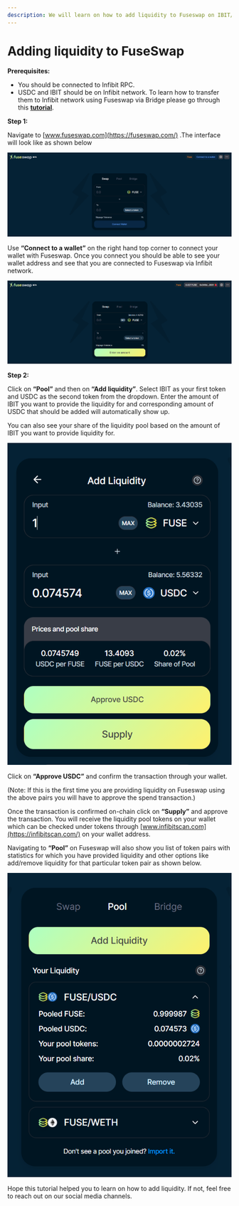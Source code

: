 ```yaml
---
description: We will learn on how to add liquidity to Fuseswap on IBIT/USDC pair.
---
```


# Adding liquidity to FuseSwap

**Prerequisites:**

* You should be connected to Infibit RPC.
* USDC and IBIT should be on Infibit network. To learn how to transfer them to Infibit network using Fuseswap via Bridge please go through this [**tutorial**](https://docs.infibitscan.com/the-fuse-chain/token-bridges/transfer-fuse-using-bridge-on-fuseswap).

**Step 1:**

Navigate to [www.fuseswap.com](https://fuseswap.com/) .The interface will look like as shown below

![](../../.gitbook/assets/0%20%287%29.png)

Use **“Connect to a wallet”** on the right hand top corner to connect your wallet with Fuseswap. Once you connect you should be able to see your wallet address and see that you are connected to Fuseswap via Infibit network.

![](../../.gitbook/assets/1%20%2810%29.png)

  
**Step 2:**

Click on **“Pool”** and then on **“Add liquidity”**. Select IBIT as your first token and USDC as the second token from the dropdown. Enter the amount of IBIT you want to provide the liquidity for and corresponding amount of USDC that should be added will automatically show up.

You can also see your share of the liquidity pool based on the amount of IBIT you want to provide liquidity for.

![](../../.gitbook/assets/2%20%2810%29.png)

Click on **“Approve USDC”** and confirm the transaction through your wallet.

\(Note: If this is the first time you are providing liquidity on Fuseswap using the above pairs you will have to approve the spend transaction.\)

Once the transaction is confirmed on-chain click on **“Supply”** and approve the transaction. You will receive the liquidity pool tokens on your wallet which can be checked under tokens through [www.infibitscan.com](https://infibitscan.com/) on your wallet address.

Navigating to **“Pool”** on Fuseswap will also show you list of token pairs with statistics for which you have provided liquidity and other options like add/remove liquidity for that particular token pair as shown below.

![](../../.gitbook/assets/3%20%289%29.png)

Hope this tutorial helped you to learn on how to add liquidity. If not, feel free to reach out on our social media channels.

